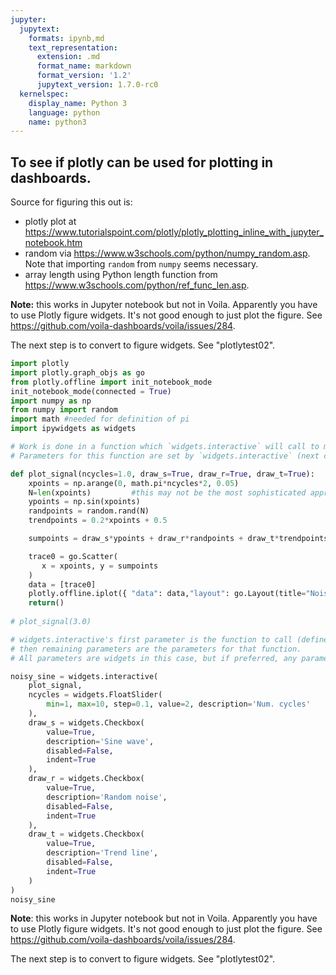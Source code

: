 ```yaml
---
jupyter:
  jupytext:
    formats: ipynb,md
    text_representation:
      extension: .md
      format_name: markdown
      format_version: '1.2'
      jupytext_version: 1.7.0-rc0
  kernelspec:
    display_name: Python 3
    language: python
    name: python3
---
```


## To see if plotly can be used for plotting in dashboards.


Source for figuring this out is: 
* plotly plot at https://www.tutorialspoint.com/plotly/plotly_plotting_inline_with_jupyter_notebook.htm
* random via https://www.w3schools.com/python/numpy_random.asp. Note that importing `random` from `numpy` seems necessary. 
* array length using Python length function from https://www.w3schools.com/python/ref_func_len.asp. 

**Note:** this works in Jupyter notebook but not in Voila. Apparently you have to use Plotly figure widgets. It's not good enough to just plot the figure. See https://github.com/voila-dashboards/voila/issues/284.

The next step is to convert to figure widgets. See "plotlytest02". 

```python
import plotly
import plotly.graph_objs as go
from plotly.offline import init_notebook_mode
init_notebook_mode(connected = True)
import numpy as np
from numpy import random
import math #needed for definition of pi
import ipywidgets as widgets
```

```python
# Work is done in a function which `widgets.interactive` will call to make it interactive.
# Parameters for this function are set by `widgets.interactive` (next cell).

def plot_signal(ncycles=1.0, draw_s=True, draw_r=True, draw_t=True):
    xpoints = np.arange(0, math.pi*ncycles*2, 0.05)
    N=len(xpoints)         #this may not be the most sophisticated approach 
    ypoints = np.sin(xpoints)
    randpoints = random.rand(N)
    trendpoints = 0.2*xpoints + 0.5

    sumpoints = draw_s*ypoints + draw_r*randpoints + draw_t*trendpoints

    trace0 = go.Scatter(
       x = xpoints, y = sumpoints
    )
    data = [trace0]
    plotly.offline.iplot({ "data": data,"layout": go.Layout(title="Noisy sine wave with linear trend")})
    return()
                
# plot_signal(3.0)
```

```python
# widgets.interactive's first parameter is the function to call (defined above, "plot_signal" in this case), 
# then remaining parameters are the parameters for that function.
# All parameters are widgets in this case, but if preferred, any parameter could be fixed. 

noisy_sine = widgets.interactive(
    plot_signal,
    ncycles = widgets.FloatSlider(
        min=1, max=10, step=0.1, value=2, description='Num. cycles'
    ),
    draw_s = widgets.Checkbox(
        value=True,
        description='Sine wave',
        disabled=False,
        indent=True
    ),
    draw_r = widgets.Checkbox(
        value=True,
        description='Random noise',
        disabled=False,
        indent=True
    ),
    draw_t = widgets.Checkbox(
        value=True,
        description='Trend line',
        disabled=False,
        indent=True
    )
)
noisy_sine
```

**Note**: this works in Jupyter notebook but not in Voila. Apparently you have to use Plotly figure widgets. It's not good enough to just plot the figure. See https://github.com/voila-dashboards/voila/issues/284.

The next step is to convert to figure widgets. See "plotlytest02". 
